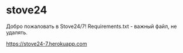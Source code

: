 # stove24
Добро пожаловать в Stove24/7!
Requirements.txt - важный файл, не удалять.

https://stove24-7.herokuapp.com
